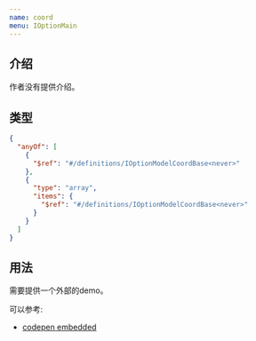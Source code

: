 ```yaml
---
name: coord
menu: IOptionMain
---
```


## 介绍

作者没有提供介绍。

## 类型

```json
{
  "anyOf": [
    {
      "$ref": "#/definitions/IOptionModelCoordBase<never>"
    },
    {
      "type": "array",
      "items": {
        "$ref": "#/definitions/IOptionModelCoordBase<never>"
      }
    }
  ]
}
```

## 用法

需要提供一个外部的demo。

可以参考:
* [codepen embedded](https://blog.codepen.io/documentation/embedded-pens/)